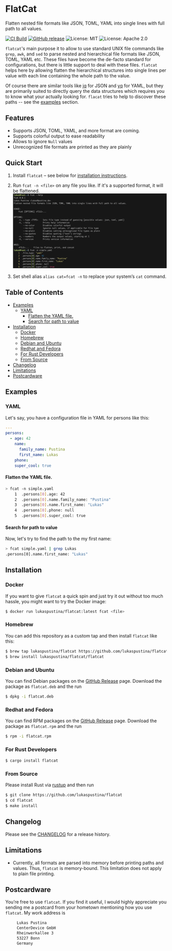 # FlatCat

Flatten nested file formats like JSON, TOML, YAML into single lines with full path to all values.

[![CI Build](https://github.com/lukaspustina/flatcat/actions/workflows/ci.yml/badge.svg)](https://github.com/lukaspustina/flatcat/actions/workflows/ci.yml) [![GitHub release](https://img.shields.io/github/release/lukaspustina/flatcat.svg)](https://github.com/lukaspustina/flatcat/releases) ![License: MIT](https://img.shields.io/badge/license-MIT-blue.svg) ![License: Apache 2.0](https://img.shields.io/badge/license-Apache_2.0-blue.svg)

`flatcat`'s main purpose it to allow to use standard UNIX file commands like `grep`, `awk`, and `sed` to parse nested and hierarchical file formats like JSON, TOML, YAML etc. These files have become the de-facto standard for configurations, but there is little support to deal with these files. `flatcat` helps here by allowing flatten the hierarchical structures into single lines per value with each line containing the whole path to the value.

Of course there are similar tools like [jq](https://github.com/stedolan/jq) for JSON and [yq](https://github.com/mikefarah/yq) for YAML, but they are primarily suited to directly query the data structures which requires you to know what your actually looking for. `flacat` tries to help to discover these paths -- see the [examples](#examples) section.

## Features

- Supports JSON, TOML, YAML, and more format are coming.
- Supports colorful output to ease readability
- Allows to ignore `Null` values
- Unrecognized file formats are printed as they are plainly

## Quick Start

1. Install `flatcat` – see below for [installation instructions](#installation).

2. Run `fcat -n <file>` on any file you like. If it's a supported format, it will be flattened. ![Flatten simple YAML file](doc/images/flatten-simple-yaml-file.png)

3. Set shell alias `alias cat=fcat -n` to replace your system’s `cat` command.

## Table of Contents
<!-- START doctoc generated TOC please keep comment here to allow auto update -->
<!-- DON'T EDIT THIS SECTION, INSTEAD RE-RUN doctoc TO UPDATE -->

- [Examples](#examples)
  - [YAML](#yaml)
    - [Flatten the YAML file.](#flatten-the-yaml-file)
    - [Search for path to value](#search-for-path-to-value)
- [Installation](#installation)
  - [Docker](#docker)
  - [Homebrew](#homebrew)
  - [Debian and Ubuntu](#debian-and-ubuntu)
  - [Redhat and Fedora](#redhat-and-fedora)
  - [For Rust Developers](#for-rust-developers)
  - [From Source](#from-source)
- [Changelog](#changelog)
- [Limitations](#limitations)
- [Postcardware](#postcardware)

<!-- END doctoc generated TOC please keep comment here to allow auto update -->

## Examples

### YAML

Let's say, you have a configuration file in YAML for persons like this:

```yaml
---
persons:
  - age: 42
    name:
      family_name: Pustina
      first_name: Lukas
    phone:
    super_cool: true
```

#### Flatten the YAML file.

```bash
> fcat -n simple.yaml
    1  .persons[0].age: 42
    2  .persons[0].name.family_name: "Pustina"
    3  .persons[0].name.first_name: "Lukas"
    4  .persons[0].phone: null
    5  .persons[0].super_cool: true
```

#### Search for path to value

Now, let's try to find the path to the my first name:

```bash
> fcat simple.yaml | grep Lukas
.persons[0].name.first_name: "Lukas"
```


## Installation

### Docker

If you want to give `flatcat` a quick spin and just try it out without too much hassle, you might want to try the Docker image:

```sh
$ docker run lukaspustina/flatcat:latest fcat <file>
```

### Homebrew

You can add this repository as a custom tap and then install `flatcat` like this:

```sh
$ brew tap lukaspustina/flatcat https://github.com/lukaspustina/flatcat.git
$ brew install lukaspustina/flatcat/flatcat
```

### Debian and Ubuntu

You can find Debian packages on the [GitHub Release](https://github.com/lukaspustina/flatcat/releases) page. Download the package as `flatcat.deb` and the run

```sh
$ dpkg -i flatcat.deb
```

### Redhat and Fedora

You can find RPM packages on the [GitHub Release](https://github.com/lukaspustina/flatcat/releases) page. Download the package as `flatcat.rpm` and the run

```sh
$ rpm -i flatcat.rpm
```

### For Rust Developers

```sh
$ cargo install flatcat
```

### From Source

Please install Rust via [rustup](https://www.rustup.rs) and then run

```sh
$ git clone https://github.com/lukaspustina/flatcat
$ cd flatcat
$ make install
```


## Changelog

Please see the [CHANGELOG](CHANGELOG.md) for a release history.


## Limitations

- Currently, all formats are parsed into memory before printing paths and values. Thus, `flatcat` is memory-bound. This limitation does not apply to plain file printing.


## Postcardware

You’re free to use `flatcat`. If you find it useful, I would highly appreciate you sending me a postcard from your hometown mentioning how you use `flatcat`. My work address is

```plain
     Lukas Pustina
     CenterDevice GmbH
     Rheinwerkallee 3
     53227 Bonn
     Germany
```

